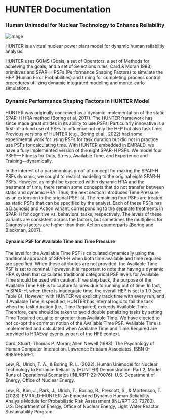# HUNTER Documentation

### Human Unimodel for Nuclear Technology to Enhance Reliability
![image](https://github.com/RoToRoX/HUNTER-doc/assets/3652906/1e4cbc51-03a6-4342-9ab1-13756d318a29)


HUNTER is a virtual nuclear power plant model for dynamic human reliabiltiy analysis.

HUNTER uses GOMS (Goals, a set of Operators, a set of Methods for achieving the goals, and a set of Selections rules; Card & Moran 1983) primitives and SPAR-H PSFs (Performance Shaping Factors) to simulate the HEP (Human Error Probabilities) and timing for completing process control procedures utilizing dynamic integrated modeling and monte-carlo simulations.



### Dynamic Performance Shaping Factors in HUNTER Model

HUNTER was originally conceived as a dynamic implementation of the static SPAR-H HRA method
(Boring et al, 2017). The HUNTER framework has since made great strides in its ability to use PSFs.
Particularly innovative is a first-of-a-kind use of PSFs to influence not only the HEP but also task time.
Previous versions of HUNTER (e.g., Boring et al., 2022) had some experimental work for using PSFs for
task duration but did not in practice use PSFs for calculating time. With HUNTER embedded in
EMRALD, we have a fully implemented version of the eight SPAR-H PSFs. We model four PSFS—
Fitness for Duty, Stress, Available Time, and Experience and Training—dynamically. 

In the interest of a parsimonious proof of concept for making the SPAR-H PSFs dynamic, we sought to restrict modeling to
the original eight SPAR-H PSFs. However, as might be expected within dynamic HRA and the treatment
of time, there remain some concepts that do not transfer between static and dynamic HRA. Thus, the next
section introduces Time Pressure as an extension to the original PSF list. The remaining four PSFs are
treated as static PSFs that can be specified by the analyst. Each of these PSFs has a Diagnosis and Action
variant, corresponding to the separate treatments in SPAR-H for cognitive vs. behavioral tasks,
respectively. The levels of these variants are consistent across the factors, but sometimes the multipliers
for Diagnosis factors are higher than their Action counterparts (Boring and Blackman, 2007).


#### Dynamic PSF for Available Time and Time Pressure

The level for the Available Time PSF is calculated dynamically using the traditional approach of
SPAR-H when both time available and time required are specified. When these attributes are not
provided, the Available Time PSF is set to nominal. However, it is important to note that having a
dynamic HRA system that calculates traditional categorical PSF levels for Available Time should be used
with caution. If we step back, the purpose of the Available Time PSF is to capture failures due to running
out of time. In fact, in SPAR-H, when there is inadequate time, the overall HEP is set to 1.0 (see Table 8).
However, with HUNTER we explicitly track time with every run, and if Available Time is specified,
HUNTER has internal logic to fail the task when the task duration (i.e., Time Required) exceeds
Available Time. Therefore, care should be taken to avoid double penalizing tasks by setting Time
Tequired equal to or greater than Available Time. We have elected to not co-opt the common notion of
the Available Time PSF. Available Time is implemented and calculated when Available Time and Time
Required are provided to HRAEval events as part of the HFE context.

Card, Stuart; Thomas P. Moran; Allen Newell (1983). The Psychology of Human Computer Interaction. Lawrence Erlbaum Associates. ISBN 0-89859-859-1.
 
Lew, R., Ulrich, T. A., & Boring, R. L. (2022). Human Unimodel for Nuclear Technology to Enhance Reliability (HUNTER) Demonstration: Part 2, Model Runs of Operational Scenarios (INL/RPT-22-70076). U.S. Department of Energy, Office of Nuclear Energy.

Lew, R., Kim, J., Park, J., Ulrich, T., Boring, R., Prescott, S., & Mortenson, T. (2023). EMRALD-HUNTER: An Embedded Dynamic Human Reliability Analysis Module for Probabilistic Risk Assessment (INL/RPT-23-72783). U.S. Department of Energy, Office of Nuclear Energy, Light Water Reactor Sustainability Program.
